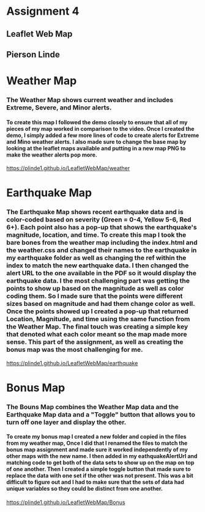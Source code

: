 # Assignment 4
## Leaflet Web Map
## Pierson Linde

# Weather Map
### The Weather Map shows current weather and includes Extreme, Severe, and Minor alerts.
#### To create this map I followed the demo closely to ensure that all of my pieces of my map worked in comparison to the video. Once I created the demo, I simply added a few more lines of code to create alerts for Extreme and Mino weather alerts. I also made sure to change the base map by looking at the leaflet maps available and putting in a new map PNG to make the weather alerts pop more. 
<https://plinde1.github.io/LeafletWebMap/weather>

# Earthquake Map
### The Earthquake Map shows recent earthquake data and is color-coded based on severity (Green = 0-4, Yellow 5-6, Red 6+). Each point also has a pop-up that shows the earthquake's magnitude, location, and time. To create this map I took the bare bones from the weather map including the index.html and the weather.css and changed their names to the earthquake in my earthquake folder as well as changing the ref within the index to match the new earthquake data. I then changed the alert URL to the one available in the PDF so it would display the earthquake data. I the most challenging part was getting the points to show up based on the magnitude as well as color coding them. So I made sure that the points were different sizes based on magnitude and had them change color as well. Once the points showed up I created a pop-up that returned Location, Magnitude, and time using the same function from the Weather Map. The final touch was creating a simple key that denoted what each color meant so the map made more sense. This part of the assignment, as well as creating the bonus map was the most challenging for me.  

<https://plinde1.github.io/LeafletWebMap/earthquake>

# Bonus Map
### The Bouns Map combines the Weather Map data and the Earthquake Map data and a "Toggle" button that allows you to turn off one layer and display the other.
#### To create my bonus map I created a new folder and copied in the files from my weather map, Once I did that I renamed the files to match the bonus map assignment and made sure it worked independently of my other maps with the new name. I then added in my eathquakeAlertUrl and matching code to get both of the data sets to show up on the map on top of one another. Then I created a simple toggle button that made sure to replace the data with one set if the other was not present. This was a bit difficult to figure out and I had to make sure that the sets of data had unique variables so they could be distinct from one another. 
<https://plinde1.github.io/LeafletWebMap/Bonus>


